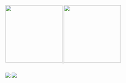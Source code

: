 <a href="https://github.com/ricardaun">
  <img height="180em" src="https://github-readme-stats-eight-theta.vercel.app/api?username=ricardaun&show_icons=true&theme=midnight-purple&include_all_commits=true&count_private=true"/>
  <img height="180em" src="https://github-readme-stats-eight-theta.vercel.app/api/top-langs/?username=ricardaun&layout=compact&langs_count=8&theme=midnight-purple"/>
<div>
  
  ##
  
  <div>
  <a href = "mailto: ricardosuman1@gmail.com"><img src="https://img.shields.io/badge/-Gmail-%23EA4335?style=for-the-badge&logo=gmail&logoColor=white" target="_blank"></a>
  <a href="https://instagram.com/ricardaun" target="_blank"><img src="https://img.shields.io/badge/-Instagram-%23E4405F?style=for-the-badge&logo=instagram&logoColor=white" target="_blank"></a>
</div>

